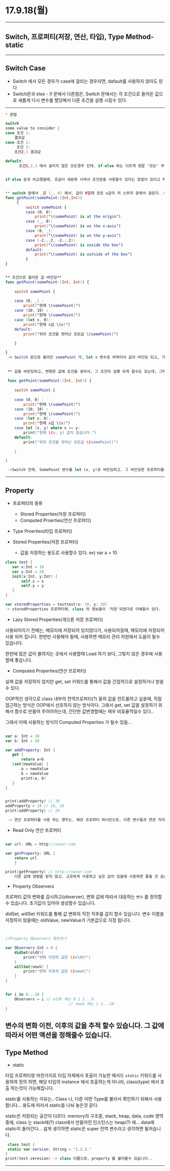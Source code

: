 # 17.9.18(월)

---

## Switch, 프로퍼티(저장, 연산, 타입), Type Method-static

---

## Switch Case 

- Switch 에서 모든 경우가 case에 걸리는 경우라면, dafault를 사용하지 않아도 된다
- Switch문과 else - if 문에서 다른점은, Switch 문에서는 각 조건으로 들어온 값으로 새롭게 다시 변수를 할당해서 다른 조건을 실행 시킬수 있다. 

--- 

```swift
* 문법

switchsome value to consider { case 조건 1: 	결과값case 조건 2:
     조건 3:	조건2,3 결과값 default:  	  조건1,2,3 에서 걸리지 않은 모든경우 인데, if-else 와는 다르게 정말 '모든' 부분을 포함함. Nill 까지 고려 합니다


if-else 문과 비교했을때, 조금더 세분화 시켜서 조건문을 사용할수 있다는 장점이 있다고 하는데,  복잡한 패턴 매칭을 간단하게 사용할수 있습니다.


** switch 문에서 _은 (_, 0) 에서, 값이 0일때 모든 x값이 저 스위치 문에서 걸린다..!
func getPoint(somePoint:(Int,Int))     {         switch somePoint {         case (0, 0):             print("\(somePoint) is at the origin")         case (_, 0):             print("\(somePoint) is on the x-axis")         case (0, _):             print("\(somePoint) is on the y-axis")         case (-2...2, -2...2):             print("\(somePoint) is inside the box")         default:             print("\(somePoint) is outside of the box")         }}


** 조건으로 들어온 값 바인딩**
func getPoint(somePoint:(Int, Int)) {
    
    switch somePoint {
        
    case (0, _) :
        print("현재 \(somePoint)")
    case (10, 10) :
        print("현재 \(somePoint)")
    case (let x, 0):
        print("현재 x값 \(x)")
    default:
        print("위의 조건을 벗어난 모든값 \(somePoint)")
        
    }

}
 -> Switch 문으로 들어간 somePoint 가, let x 변수로 바뀌어서 값이 바인딩 되고, 거기에 새로운 조건을 넣어서 가지고 놀수 있다.
 
 
 ** 값을 바인딩하고, 변환한 값에 조건을 넣어서, 그 조건이 실행 되게 할수도 있는데, 그때 사용하는게 'where' **
 
 func getPoint(somePoint:(Int, Int)) {
    
    switch somePoint {
        
    case (0, 0) :
        print("현재 \(somePoint)")
    case (10, 10) :
        print("현재 \(somePoint)")
    case (let x, 0):
        print("현재 x값 \(x)")
    case let (x, y) where x == y:
        print("현재 \(x, y) 값이 같습니다.")
    default:
        print("위의 조건을 벗어난 모든값 \(somePoint)")
        
    }

}

 ->Switch 안에, SomePoint 변수를 let (x, y)로 바인딩하고, 그 바인딩한 프로퍼티들을 where을 이용해서 새로운 조건을 주고 그 조건이 맞으면 case 문이 실행될수 있게 된다.
```

---

## Property
 
- 프로퍼티의 종류 <br>
	- Stored Properties(저장 프로퍼티) <br>
	- Computed Proerties(연산 프로퍼티) <br>
	
- Type Proerties(타입 프로퍼티) <br>
- Stored Properties(저장 프로퍼티) 
	- 값을 저장하는 용도로 사용할수 있다. ex) var a = 10
 
 ```swift
 class test {
    var x:Int = 10
    var y:Int = 20
    init(x:Int, y:Int) {
        self.x = x
        self.y = y
    }
}

var storedProperties = testtest(x: 10, y: 20)
 -> storedProperties 프로퍼티에, class 의 정보들이 '저장'되었다로 이해할수 있다.
 ```
 
- Lazy Stored Properties(게으른 저장 프로퍼티) 

사용되어지기 전에는, 메모리에 저장되어 있지않다가, 사용되어질때, 메모리에 저장되어 사용 되어 집니다. 한번만 사용해야 될때, 사용하면 메모리 관리 차원에서 도움이 될수 있습니다. 
 
한번에 많은 값이 불려지는 곳에서 사용할때 Load 하기 보다, 그렇지 않은 경우에 사용할때 좋습니다.
 
- Computed Properties(연산 프로퍼티)

실제 값을 저장하지 않지만 get, set 키워드를 통해서 값을 간접적으로 설정하거나 받을 수 있다. 
 
 OOP적인 생각으로 class 내부의 전역프로퍼티(?) 들의 값을 컨트롤하고 싶을때, 직접접근하는 방식은 OOP에서 선호하지 않는 방식이다. 그래서 get, set 값을 설정하기 위해서 함수로 만들어 주어야하는데, 간단한 값변경할때는 매우 비효율적일수 있다.. 
 
 그래서 이때 사용하는 방식이 Computed Properties 가 될수 있음... 
 
 ```swift
 
var a: Int = 10
var b: Int = 20

var addProperty: Int {
    get {
        return a+b
    }set(newValue) {
        a = newValue
        b = newValue
        print(a, b)
    }
}


print(addProperty) // 30
addProperty = 10 // 10, 10
print(addProperty) // 20 

  -> 연산 프로퍼티를 사용 하는 경우는, 해당 프로퍼티 하나만으로, 다른 변수들과 연관 지어서 만들어 놓고 싶을때 사용하면 좋을것 같습니다. 저장 프로퍼티나, 함수를 구현해서 만들떄 보다 추상적이긴 하지만, 활용하려고 한다면 무궁 무진하게 사용할수 있을것 같습니다 
 ```
 
- Read Only 연산 프로퍼티

```swift

var url: URL = http://naver.com 

var getProperty: URL {
	return url
	}

print(getProperty) // http://naver.com
	다른 값에 영향을 받지 않고, 고유하게 사용하고 싶은 값이 있을때 사용하면 좋을 것 같습니다. let 이라는 키워드로 변경이 불가능하게 만들어 줄수 있지만, 조금더 유연하게 정의할수 있을것 같습니다. 
```

- Property Observers

프로퍼티 값의 변화를 감시하고(observer), 변화 값에 따라서 대응하는 `변수` 를 정의할수 있습니다. 초기값이 있어야 생성할수 있습니다.

didSet, willSet 키워드를 통해 값 변화의 직전 직후를 감지 할수 있습니다. 변수 이름을 지정하지 않을때는 oldValue, newValue가 기본값으로 지정 됩니다.


```swift


//Property Observers 확인하기

var Observers:Int = 0 {
    didSet(oldV){
        print("변화 이전의 값은 \(oldV)")
    }
    willSet(newV) {
        print("변화 이후의 값은 \(newV)")
    }
}


for i in 0...10 {
    Observers = i // oldV 에는 0 1 2...9
    						// newV 에는 1 2...10 
}
```
변수의 변화 이전, 이후의 값을 추적 할수 있습니다. 그 값에 따라서 어떤 액션을 정해줄수 있습니다.
---

## Type Method 

- static 

타입 프로퍼티랑 마찬가지로 타입 자체에서 호출이 가능한 매서드 `static` 키워드를 사용하여 정의 하면, 해당 타입의 instance 에서 호출하는게 아니라, class(type) 에서 호출 하는것이 가능해집니다. 

static를 사용하는 이유는.. Class 나, 다른 어떤 Type를 불러서 확인하기 위해서 사용합니다... 용도에 따라서 static을 나눠 놓은것 같다.

static은 저장되는 공간이 다르다. memory의 구조중, stack, heap, data, code 영역 중에, class 는 stack에(?) class에서 만들어진 인스턴스는 heap(?) 에... data에 static이 들어간다... 쉽게 생각하면 static은 super 전역 변수라고 생각하면 될꺼습니다. 

```swift 
 class test {
 static var version: String = "1.2.3."
}
print(test.veresion) -> class 이름으로, property 를 불러올수 있습니다..

```
---
 
 
 
 
 